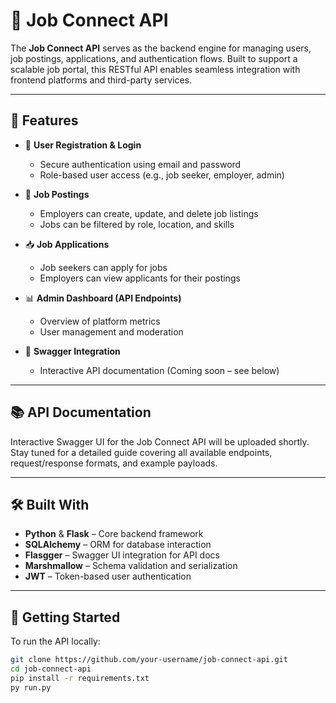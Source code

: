 # 🧩 Job Connect API

The **Job Connect API** serves as the backend engine for managing users, job postings, applications, and authentication flows. Built to support a scalable job portal, this RESTful API enables seamless integration with frontend platforms and third-party services.

---

## 🚀 Features

- 🔐 **User Registration & Login**
  - Secure authentication using email and password
  - Role-based user access (e.g., job seeker, employer, admin)

- 📄 **Job Postings**
  - Employers can create, update, and delete job listings
  - Jobs can be filtered by role, location, and skills

- 📥 **Job Applications**
  - Job seekers can apply for jobs
  - Employers can view applicants for their postings

- 📊 **Admin Dashboard (API Endpoints)**
  - Overview of platform metrics
  - User management and moderation

- 📁 **Swagger Integration**
  - Interactive API documentation (Coming soon – see below)

---

## 📚 API Documentation

Interactive Swagger UI for the Job Connect API will be uploaded shortly.  
Stay tuned for a detailed guide covering all available endpoints, request/response formats, and example payloads.

---

## 🛠️ Built With

- **Python** & **Flask** – Core backend framework
- **SQLAlchemy** – ORM for database interaction
- **Flasgger** – Swagger UI integration for API docs
- **Marshmallow** – Schema validation and serialization
- **JWT** – Token-based user authentication

---

## 🧪 Getting Started

To run the API locally:

```bash
git clone https://github.com/your-username/job-connect-api.git
cd job-connect-api
pip install -r requirements.txt
py run.py

